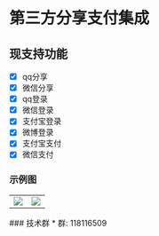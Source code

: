 # 第三方分享支付集成
## 现支持功能
- [x] qq分享
- [x] 微信分享
- [x] qq登录
- [x] 微信登录
- [x] 支付宝登录
- [x] 微博登录
- [x] 支付宝支付
- [x] 微信支付
### 示例图 
<table>
<td><img src=https://github.com/apiosource/YSocialApi/blob/master/image/Screenshot_20190218-114814_Alipay.jpg border=0></td>
<td><img src=https://github.com/apiosource/YSocialApi/blob/master/image/Screenshot_20190218-114825_QQ.jpg border=0></td>
</table>
### 技术群
* 群: 118116509

